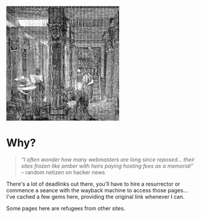 <img src=".pix/library1.gif" style="width: 300px; height: auto;">

# Why?

> _&ldquo;I often wonder how many webmasters are long since reposed&hellip; their sites frozen like amber with heirs paying hosting fees as a memorial&rdquo;_ &ndash; random netizen on hacker news

There's a lot of deadlinks out there, you'll have to hire a resurrector or commence a seance with the wayback machine to access those pages&hellip; I've cached a few gems here, providing the original link whenever I can.

Some pages here are refugees from other sites.
